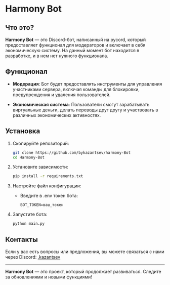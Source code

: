 # Harmony Bot

## Что это?

**Harmony Bot** — это Discord-бот, написанный на pycord, который предоставляет функционал для модераторов и включает в себя экономическую систему. На данный момент бот находится в разработке, и в нем нет нужного функционала.

## Функционал

- **Модерация**: Бот будет предоставлять инструменты для управления участниками сервера, включая команды для блокировки, предупреждения и удаления пользователей.
  
- **Экономическая система**: Пользователи смогут зарабатывать виртуальные деньги, делать переводы друг другу и участвовать в различных экономических активностях.

## Установка

1. Скопируйте репозиторий:
   ```bash
   git clone https://github.com/bykazantsev/harmony-Bot
   cd Harmony-Bot
   ```

2. Установите зависимости:
   ```bash
   pip install -r requirements.txt
   ```

3. Настройте файл конфигурации:
   - Введите в .env токен бота:
     ```
     BOT_TOKEN=ваш_токен
     ```

4. Запустите бота:
   ```bash
   python main.py
   ```

## Контакты

Если у вас есть вопросы или предложения, вы можете связаться с нами через Discord: [.kazantsev](https://discord.com/users/539025449028681749)

---

**Harmony Bot** — это проект, который продолжает развиваться. Следите за обновлениями и новыми функциями!